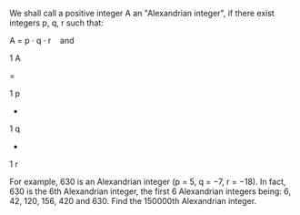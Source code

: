 
We shall call a positive integer A an "Alexandrian integer", if there exist integers p, q, r such that:



A = p &#183; q &#183; r &#160;&#160;&#160;and&#160;&#160;
   


1
A


=


1
p


+


1
q


+


1
r




For example, 630 is an Alexandrian integer (p&#160;=&#160;5, q&#160;=&#160;&#8722;7, r&#160;=&#160;&#8722;18).
In fact, 630 is the 6th Alexandrian integer,  the first 6 Alexandrian integers being: 6, 42, 120, 156, 420 and 630.
Find the 150000th Alexandrian integer.
